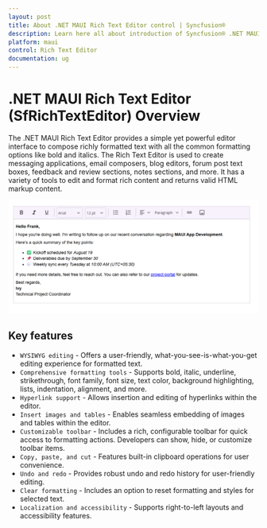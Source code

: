 ```yaml
---
layout: post
title: About .NET MAUI Rich Text Editor control | Syncfusion®
description: Learn here all about introduction of Syncfusion® .NET MAUI Rich Text Editor (SfRichTextEditor) control, its elements and more.
platform: maui 
control: Rich Text Editor
documentation: ug
---
```


# .NET MAUI Rich Text Editor (SfRichTextEditor) Overview

The .NET MAUI Rich Text Editor provides a simple yet powerful editor interface to compose richly formatted text with all the common formatting options like bold and italics. The Rich Text Editor is used to create messaging applications, email composers, blog editors, forum post text boxes, feedback and review sections, notes sections, and more. It has a variety of tools to edit and format rich content and returns valid HTML markup content.

![RichTextEditor Overview Image](images/rich-text-editor-overview.png)

## Key features

* `WYSIWYG editing` - Offers a user-friendly, what-you-see-is-what-you-get editing experience for formatted text.
* `Comprehensive formatting tools` - Supports bold, italic, underline, strikethrough, font family, font size, text color, background highlighting, lists, indentation, alignment, and more.
* `Hyperlink support` - Allows insertion and editing of hyperlinks within the editor.
* `Insert images and tables` - Enables seamless embedding of images and tables within the editor.
* `Customizable toolbar` - Includes a rich, configurable toolbar for quick access to formatting actions. Developers can show, hide, or customize toolbar items.
* `Copy, paste, and cut` - Features built-in clipboard operations for user convenience.
* `Undo and redo` - Provides robust undo and redo history for user-friendly editing.
* `Clear formatting` - Includes an option to reset formatting and styles for selected text.
* `Localization and accessibility` - Supports right-to-left layouts and accessibility features.
